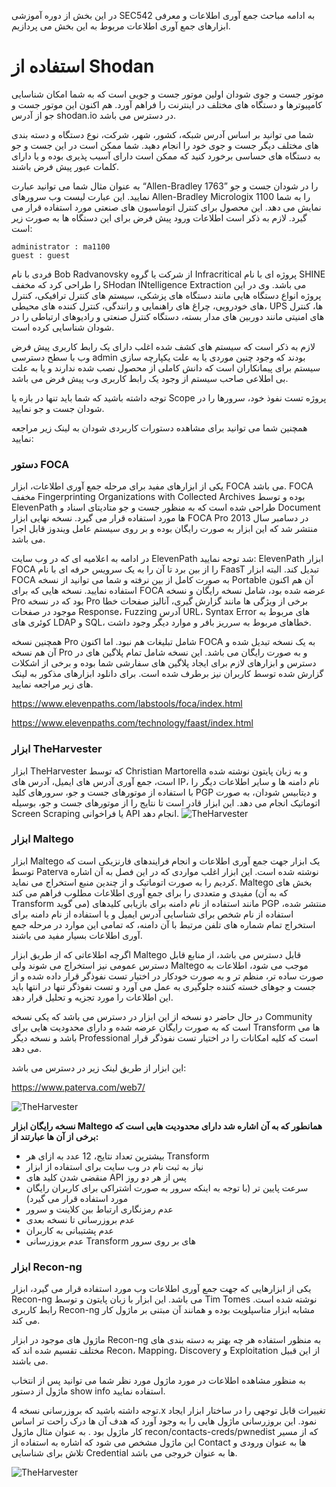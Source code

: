 در این بخش از دوره آموزشی SEC542 به ادامه مباحث جمع آوری اطلاعات و معرفی ابزارهای جمع آوری اطلاعات مربوط به این بخش می پردازیم.

# استفاده از Shodan

موتور جست و جوی شودان اولین موتور جست و جویی است که به شما امکان شناسایی کامپیوترها و دستگاه های مختلف در اینترنت را فراهم آورد. هم اکنون این موتور جست و جو از آدرس shodan.io در دسترس می باشد.

شما می توانید بر اساس آدرس شبکه، کشور، شهر، شرکت، نوع دستگاه و دسته بندی های مختلف دیگر جست و جوی خود را انجام دهید. شما ممکن است در این جست و جو به دستگاه های حساسی برخورد کنید که ممکن است دارای آسیب پذیری بوده و یا دارای کلمات عبور پیش فرض باشند.

به عنوان مثال شما می توانید عبارت “Allen-Bradley 1763” را در شودان جست و جو نمایید. این عبارت لیست وب سرورهای Allen-Bradley Micrologix 1100 را به شما نمایش می دهد. این محصول برای کنترل اتوماسیون های صنعتی مورد استفاده قرار می گیرد. لازم به ذکر است اطلاعات ورود پیش فرض برای این دستگاه ها به صورت زیر است:
```text
administrator : ma1100
guest : guest
```

فردی با نام Bob Radvanovsky از شرکت یا گروه Infracritical پروژه ای با نام SHINE را طراحی کرد که مخفف SHodan INtelligence Extraction می باشد. وی در این پروژه انواع دستگاه هایی مانند دستگاه های پزشکی، سیستم های کنترل ترافیکی، کنترل های خودرویی، چراغ های راهنمایی و رانندگی، کنترل کننده های محیطی، UPS ها، کنترل های امنیتی مانند دوربین های مدار بسته، دستگاه کنترل صنعتی و رادیوهای ارتباطی را در شودان شناسایی کرده است.

لازم به ذکر است که سیستم های کشف شده اغلب دارای یک رابط کاربری پیش فرض وب با سطح دسترسی admin بودند که وجود چنین موردی یا به علت یکپارچه سازی سیستم برای پیمانکاران است که دانش کاملی از محصول نصب شده ندارند و یا به علت بی اطلاعی صاحب سیستم از وجود یک رابط کاربری وب پیش فرض می باشد.

توجه داشته باشید که شما باید تنها در بازه یا Scope پروژه تست نفوذ خود، سرورها را در شودان جست و جو نمایید.

همچنین شما می توانید برای مشاهده دستورات کاربردی شودان به لینک زیر مراجعه نمایید:

### دستور FOCA

یکی از ابزارهای مفید برای مرحله جمع آوری اطلاعات، ابزار FOCA می باشد. FOCA مخفف Fingerprinting Organizations with Collected Archives بوده و توسط ElevenPath طراحی شده است که به منظور جست و جو متادیتای اسناد و Document ها مورد استفاده قرار می گیرد. نسخه نهایی ابزار FOCA Pro در دسامبر سال 2013 منتشر شد که این ابزار به صورت رایگان بوده و بر روی سیستم عامل ویندوز قابل اجرا می باشد.

در ادامه به اعلامیه ای که در وب سایت ElevenPath شد توجه نمایید:
ElevenPath ابزار FOCA را از بین برد تا آن را به یک سرویس حرفه ای با نام FaasT تبدیل کند. البته ابزار FOCA به صورت کامل از بین نرفته و شما می توانید از نسخه Portable آن هم اکنون استفاده نمایید. نسخه هایی که برای FOCA عرضه شده بود، شامل نسخه رایگان و نسخه Pro بود که در نسخه Pro برخی از ویژگی ها مانند گزارش گیری، آنالیز صفحات خطا موجود در صفحات Response، Fuzzing آدرس URL، Syntax Error های مربوط به کوئری های LDAP و SQL، خطاهای مربوط به سرریز بافر و موارد دیگر وجود داشت.

همچنین نسخه Pro شامل تبلیغات هم نبود. اما اکنون FOCA به یک نسخه تبدیل شده و آن هم نسخه Pro و به صورت رایگان می باشد. این نسخه شامل تمام پلاگین های در دسترس و ابزارهای لازم برای ایجاد پلاگین های سفارشی شما بوده و برخی از اشکلات گزارش شده توسط کاربران نیز برطرف شده است. برای دانلود ابزارهای مذکور به لینک های زیر مراجعه نمایید.

https://www.elevenpaths.com/labstools/foca/index.html

https://www.elevenpaths.com/technology/faast/index.html

### ابزار TheHarvester

ابزار TheHarvester که توسط Christian Martorella و به زبان پایتون نوشته شده است، جمع آوری آدرس های ایمیل، آدرس های IP، نام دامنه ها و سایر اطلاعات دیگر را با استفاده از موتورهای جست و جو، سرورهای کلید PGP و دیتابیس شودان، به صورت اتوماتیک انجام می دهد. این ابزار قادر است تا نتایج را از موتورهای جست و جو، بوسیله Screen Scraping یا فراخوانی API انجام دهد.
![TheHarvester](https://github.com/BugHunter021/Penetration-OWASP/blob/main/SEC542/lesson-7/images/theharvester_intro.png)

### ابزار Maltego

ابزار Maltego یک ابزار جهت جمع آوری اطلاعات و انجام فرایندهای فارنزیکی است که توسط Paterva نوشته شده است. این ابزار اغلب مواردی که در این فصل به آن اشاره کردیم را به صورت اتوماتیک و از چندین منبع استخراج می نماید. Maltego بخش های مفیدی و متعددی را برای جمع آوری اطلاعات مطلوب فراهم می کند (که به آن Transform می گوید) مانند استفاده از نام دامنه برای بازیابی کلیدهای PGP منتشر شده، استفاده از نام شخص برای شناسایی آدرس ایمیل و یا استفاده از نام دامنه برای استخراج تمام شماره های تلفن مرتبط با آن دامنه، که تمامی این موارد در مرحله جمع آوری اطلاعات بسیار مفید می باشند.

اگرچه اطلاعاتی که از طریق ابزار Maltego قابل دسترس می باشد، از منابع قابل دسترس عمومی نیز استخراج می شوند ولی Maltego موجب می شود، اطلاعات به صورت ساده تر، منظم تر و به صورت خودکار در اختیار تست نفوذگر قرار داده شده و از جست و جوهای خسته کننده جلوگیری به عمل می آورد و تست نفوذگر تنها در انتها باید این اطلاعات را مورد تجزیه و تحلیل قرار دهد.

در حال حاضر دو نسخه از این ابزار در دسترس می باشد که یکی نسخه Community است که به صورت رایگان عرضه شده و دارای محدودیت هایی برای Transform ها می باشد و نسخه دیگر Professional است که کلیه امکانات را در اختیار تست نفوذگر قرار می دهد.

این ابزار از طریق لینک زیر در دسترس می باشد:

https://www.paterva.com/web7/

![TheHarvester](https://github.com/BugHunter021/Penetration-OWASP/blob/main/SEC542/lesson-7/images/maltego.jpg)


**نسخه رایگان ابزار Maltego همانطور که به آن اشاره شد دارای محدودیت هایی است که برخی از آن ها عبارتند از:**

* بیشترین تعداد نتایج، 12 عدد به ازای هر Transform
* نیاز به ثبت نام در وب سایت برای استفاده از ابزار
* منقضی شدن کلید های API پس از هر دو روز
* سرعت پایین تر (با توجه به اینکه سرور به صورت اشتراکی برای کاربران رایگان مورد استفاده قرار می گیرد)
* عدم رمزنگاری ارتباط بین کلاینت و سرور
* عدم بروزرسانی تا نسخه بعدی
* عدم پشتیبانی به کاربران
* عدم بروزرسانی Transform های بر روی سرور

### ابزار Recon-ng

یکی از ابزارهایی که جهت جمع آوری اطلاعات وب مورد استفاده قرار می گیرد، ابزار Recon-ng می باشد. این ابزار با زبان پایتون و توسط Tim Tomes نوشته شده است. رابط کاربری Recon-ng مشابه ابزار متاسپلویت بوده و همانند آن مبتنی بر ماژول کار می کند.

ماژول های موجود در ابزار Recon-ng به منظور استفاده هر چه بهتر به دسته بندی های مختلف تقسیم شده اند که Recon، Mapping، Discovery و Exploitation از این قبیل می باشند.

به منظور مشاهده اطلاعات در مورد ماژول مورد نظر شما می توانید پس از انتخاب ماژول از دستور show info استفاده نمایید.

توجه داشته باشید که بروزرسانی نسخه 4.x تغییرات قابل توجهی را در ساختار ابزار ایجاد نمود. این بروزرسانی ماژول هایی را به وجود آورد که هدف آن ها درک راحت تر اساس کار ماژول بود . به عنوان مثال ماژول recon/contacts-creds/pwnedist که از مسیر این ماژول مشخص می شود که اشاره به استفاده از Contact ها به عنوان ورودی و تلاش برای شناسایی Credential ها به عنوان خروجی می باشد. 

![TheHarvester](https://github.com/BugHunter021/Penetration-OWASP/blob/main/SEC542/lesson-7/images/recon-ng.png)
